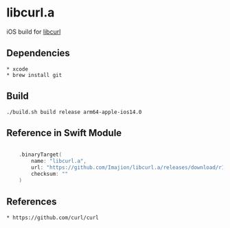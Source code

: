 # libcurl.a
iOS build for [libcurl](https://curl.se/dev/source.html)

## Dependencies

    * xcode
    * brew install git


## Build

    ./build.sh build release arm64-apple-ios14.0


## Reference in Swift Module

``` swift

    .binaryTarget(
        name: "libcurl.a",
        url: "https://github.com/Imajion/libcurl.a/releases/download/r1/libcurl.a.xcframework.zip",
        checksum: ""
    )

```

## References

    * https://github.com/curl/curl